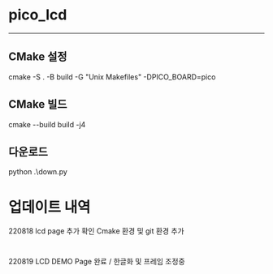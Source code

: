 # pico_lcd
---
## CMake 설정
cmake -S . -B build -G "Unix Makefiles" -DPICO_BOARD=pico

## CMake 빌드
cmake --build build -j4

## 다운로드
python .\down.py

# 업데이트 내역
220818 lcd page 추가 확인 Cmake 환경 및 git 환경 추가
#
220819 LCD DEMO Page 완료 / 한글화 및 프레임 조정중
